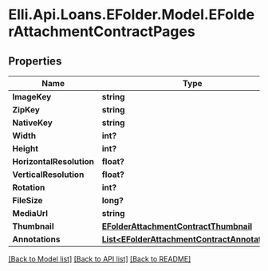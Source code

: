 # Elli.Api.Loans.EFolder.Model.EFolderAttachmentContractPages
## Properties

Name | Type | Description | Notes
------------ | ------------- | ------------- | -------------
**ImageKey** | **string** |  | [optional] 
**ZipKey** | **string** |  | [optional] 
**NativeKey** | **string** |  | [optional] 
**Width** | **int?** |  | [optional] 
**Height** | **int?** |  | [optional] 
**HorizontalResolution** | **float?** |  | [optional] 
**VerticalResolution** | **float?** |  | [optional] 
**Rotation** | **int?** |  | [optional] 
**FileSize** | **long?** |  | [optional] 
**MediaUrl** | **string** |  | [optional] 
**Thumbnail** | [**EFolderAttachmentContractThumbnail**](EFolderAttachmentContractThumbnail.md) |  | [optional] 
**Annotations** | [**List&lt;EFolderAttachmentContractAnnotations&gt;**](EFolderAttachmentContractAnnotations.md) |  | [optional] 

[[Back to Model list]](../README.md#documentation-for-models) [[Back to API list]](../README.md#documentation-for-api-endpoints) [[Back to README]](../README.md)

